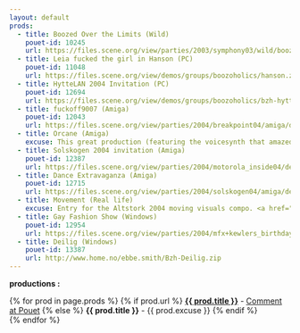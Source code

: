 ```yaml
---
layout: default
prods:
  - title: Boozed Over the Limits (Wild)
    pouet-id: 10245
    url: https://files.scene.org/view/parties/2003/symphony03/wild/boozed_over_the_limits-pgs-bzh.avi
  - title: Leia fucked the girl in Hanson (PC)
    pouet-id: 11048
    url: https://files.scene.org/view/demos/groups/boozoholics/hanson.zip
  - title: HytteLAN 2004 Invitation (PC)
    pouet-id: 12694
    url: https://files.scene.org/view/demos/groups/boozoholics/bzh-hytte.zip
  - title: fuckoff9007 (Amiga)
    pouet-id: 12043
    url: https://files.scene.org/view/parties/2004/breakpoint04/amiga/demo/bzhfuck.lha
  - title: Orcane (Amiga)
    excuse: This great production (featuring the voicesynth that amazed the audience at breakpoint) sadly disappeared in a terrible harddrivecrash
  - title: Solskogen 2004 invitation (Amiga)
    pouet-id: 12387
    url: https://files.scene.org/view/parties/2004/motorola_inside04/demo/bzhsol04.lha
  - title: Dance Extravaganza (Amiga)
    pouet-id: 12715
    url: https://files.scene.org/view/parties/2004/solskogen04/amiga/demo/bzhdance.lha
  - title: Movement (Real life)
    excuse: Entry for the Altstork 2004 moving visuals compo. <a href="./assets/movement.jpg" target="_blank">Picture of the spectators</a>
  - title: Gay Fashion Show (Windows)
    pouet-id: 12954
    url: https://files.scene.org/view/parties/2004/mfx+kewlers_birthday_party/demo/bzh-gay.zip
  - title: Deilig (Windows)
    pouet-id: 13387
    url: http://www.home.no/ebbe.smith/Bzh-Deilig.zip
---
```

**productions :**

<p>
{% for prod in page.prods %}
{% if prod.url %}
<strong><a href="{{ prod.url }}">{{ prod.title }}</a></strong> - <a href="http://www.pouet.net/prod.php?which={{ prod.pouet-id }}" target="_blank">Comment at Pouet</a>
{% else %}
<strong>{{ prod.title }}</strong> - {{ prod.excuse }}
{% endif %}
<br/>
{% endfor %}
</p>

